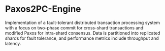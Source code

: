 # Paxos2PC-Engine
Implementation of a fault-tolerant distributed transaction processing system with a focus on two-phase commit for cross-shard transactions and modified Paxos for intra-shard consensus. Data is partitioned into replicated shards for fault tolerance, and performance metrics include throughput and latency.

